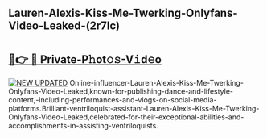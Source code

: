 ## Lauren-Alexis-Kiss-Me-Twerking-Onlyfans-Video-Leaked-(2r7lc)


# <h2><a href="https://mediaupload.pro?-19M">🔗👉 🔴 Private-P𝚑ot𝚘𝚜-V𝚒d𝚎o</a></h2>

[![NEW UPDATED](https://i.imgur.com/0qMVB7G.gif)](https://mediaupload.pro?-19M)
Online-influencer-Lauren-Alexis-Kiss-Me-Twerking-Onlyfans-Video-Leaked,known-for-publishing-dance-and-lifestyle-content,-including-performances-and-vlogs-on-social-media-platforms.Brilliant-ventriloquist-assistant-Lauren-Alexis-Kiss-Me-Twerking-Onlyfans-Video-Leaked,celebrated-for-their-exceptional-abilities-and-accomplishments-in-assisting-ventriloquists.  